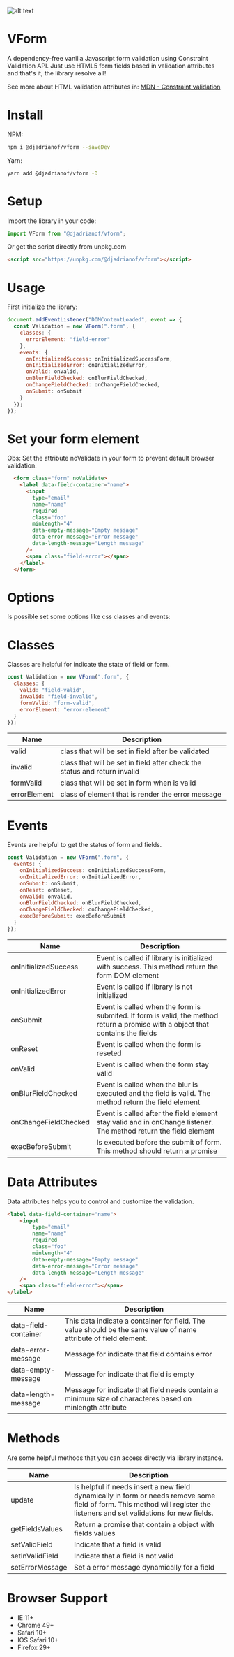 ![alt text](https://raw.githubusercontent.com/djadriano/vform/master/src/vform-logo.png "VForm - Vanilla JS Form Validation")

# VForm

A dependency-free vanilla Javascript form validation using Constraint Validation API.
Just use HTML5 form fields based in validation attributes and that's it, the library resolve all!

See more about HTML validation attributes in:
[MDN - Constraint validation](https://developer.mozilla.org/en-US/docs/Web/Guide/HTML/HTML5/Constraint_validation)

# Install

NPM:

```sh
npm i @djadrianof/vform --saveDev
```

Yarn:

```sh
yarn add @djadrianof/vform -D
```

# Setup

Import the library in your code:

```javascript
import VForm from "@djadrianof/vform";
```

Or get the script directly from unpkg.com

```html
<script src="https://unpkg.com/@djadrianof/vform"></script>
```

# Usage

First initialize the library:

```javascript
document.addEventListener("DOMContentLoaded", event => {
  const Validation = new VForm(".form", {
    classes: {
      errorElement: "field-error"
    },
    events: {
      onInitializedSuccess: onInitializedSuccessForm,
      onInitializedError: onInitializedError,
      onValid: onValid,
      onBlurFieldChecked: onBlurFieldChecked,
      onChangeFieldChecked: onChangeFieldChecked,
      onSubmit: onSubmit
    }
  });
});
```

# Set your form element

Obs: Set the attribute noValidate in your form to prevent default browser validation.

```html
  <form class="form" noValidate>
    <label data-field-container="name">
      <input
        type="email"
        name="name"
        required
        class="foo"
        minlength="4"
        data-empty-message="Empty message"
        data-error-message="Error message"
        data-length-message="Length message"
      />
      <span class="field-error"></span>
    </label>
  </form>
```

# Options

Is possible set some options like css classes and events:

# Classes

Classes are helpful for indicate the state of field or form.

```javascript
const Validation = new VForm(".form", {
  classes: {
    valid: "field-valid",
    invalid: "field-invalid",
    formValid: "form-valid",
    errorElement: "error-element"
  }
});
```

| Name         | Description                                                               |
| ------------ | ------------------------------------------------------------------------- |
| valid        | class that will be set in field after be validated                        |
| invalid      | class that will be set in field after check the status and return invalid |
| formValid    | class that will be set in form when is valid                              |
| errorElement | class of element that is render the error message                         |

# Events

Events are helpful to get the status of form and fields.

```javascript
const Validation = new VForm(".form", {
  events: {
    onInitializedSuccess: onInitializedSuccessForm,
    onInitializedError: onInitializedError,
    onSubmit: onSubmit,
    onReset: onReset,
    onValid: onValid,
    onBlurFieldChecked: onBlurFieldChecked,
    onChangeFieldChecked: onChangeFieldChecked,
    execBeforeSubmit: execBeforeSubmit
  }
});
```

| Name                 | Description                                                                                                                     |
| -------------------- | ------------------------------------------------------------------------------------------------------------------------------- |
| onInitializedSuccess | Event is called if library is initialized with success. This method return the form DOM element                                 |
| onInitializedError   | Event is called if library is not initialized                                                                                   |
| onSubmit             | Event is called when the form is submited. If form is valid, the method return a promise with a object that contains the fields |
| onReset              | Event is called when the form is reseted                                                                                        |
| onValid              | Event is called when the form stay valid                                                                                        |
| onBlurFieldChecked   | Event is called when the blur is executed and the field is valid. The method return the field element                           |
| onChangeFieldChecked | Event is called after the field element stay valid and in onChange listener. The method return the field element                |
| execBeforeSubmit     | Is executed before the submit of form. This method should return a promise                                                      |

# Data Attributes

Data attributes helps you to control and customize the validation.

```html
<label data-field-container="name">
    <input
        type="email"
        name="name"
        required
        class="foo"
        minlength="4"
        data-empty-message="Empty message"
        data-error-message="Error message"
        data-length-message="Length message"
    />
    <span class="field-error"></span>
</label>
```

| Name                 | Description                                                                                                      |
| -------------------- | ---------------------------------------------------------------------------------------------------------------- |
| data-field-container | This data indicate a container for field. The value should be the same value of name attribute of field element. |
| data-error-message   | Message for indicate that field contains error                                                                   |
| data-empty-message   | Message for indicate that field is empty                                                                         |
| data-length-message  | Message for indicate that field needs contain a minimum size of characteres based on minlength attribute         |

# Methods

Are some helpful methods that you can access directly via library instance.

| Name            | Description                                                                                                                                                                |
| --------------- | -------------------------------------------------------------------------------------------------------------------------------------------------------------------------- |
| update          | Is helpful if needs insert a new field dynamically in form or needs remove some field of form. This method will register the listeners and set validations for new fields. |
| getFieldsValues | Return a promise that contain a object with fields values                                                                                                                  |
| setValidField   | Indicate that a field is valid                                                                                                                                             |
| setInValidField | Indicate that a field is not valid                                                                                                                                         |
| setErrorMessage | Set a error message dynamically for a field                                                                                                                                |

# Browser Support

* IE 11+
* Chrome 49+
* Safari 10+
* IOS Safari 10+
* Firefox 29+
